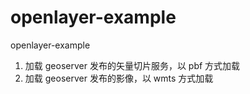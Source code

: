 # openlayer-example

openlayer-example

1. 加载 geoserver 发布的矢量切片服务，以 pbf 方式加载
2. 加载 geoserver 发布的影像，以 wmts 方式加载
